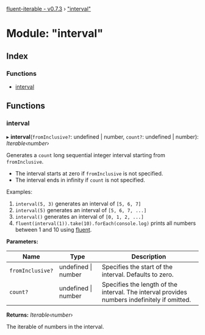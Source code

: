[fluent-iterable - v0.7.3](../README.md) › ["interval"](_interval_.md)

# Module: "interval"

## Index

### Functions

* [interval](_interval_.md#interval)

## Functions

###  interval

▸ **interval**(`fromInclusive?`: undefined | number, `count?`: undefined | number): *Iterable‹number›*

Generates a `count` long sequential integer interval starting from `fromInclusive`.

* The interval starts at zero if `fromInclusive` is not specified.
* The interval ends in infinity if `count` is not specified.

Examples:

1. `interval(5, 3)` generates an interval of `[5, 6, 7]`
2. `interval(5)` generates an interval of `[5, 6, 7, ...]`
3. `interval()` generates an interval of `[0, 1, 2, ...]`
4. `fluent(interval(1)).take(10).forEach(console.log)` prints all numbers between 1 and 10 using [fluent](_fluent_.md#fluent).

**Parameters:**

Name | Type | Description |
------ | ------ | ------ |
`fromInclusive?` | undefined &#124; number | Specifies the start of the interval. Defaults to zero. |
`count?` | undefined &#124; number | Specifies the length of the interval. The interval provides numbers indefinitely if omitted. |

**Returns:** *Iterable‹number›*

The iterable of numbers in the interval.
